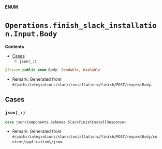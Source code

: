 **ENUM**

# `Operations.finish_slack_installation.Input.Body`

**Contents**

- [Cases](#cases)
  - `json(_:)`

```swift
@frozen public enum Body: Sendable, Hashable
```

- Remark: Generated from `#/paths/integrations/slack/installations/finish/POST/requestBody`.

## Cases
### `json(_:)`

```swift
case json(Components.Schemas.SlackFinishInstallResponse)
```

- Remark: Generated from `#/paths/integrations/slack/installations/finish/POST/requestBody/content/application\/json`.
